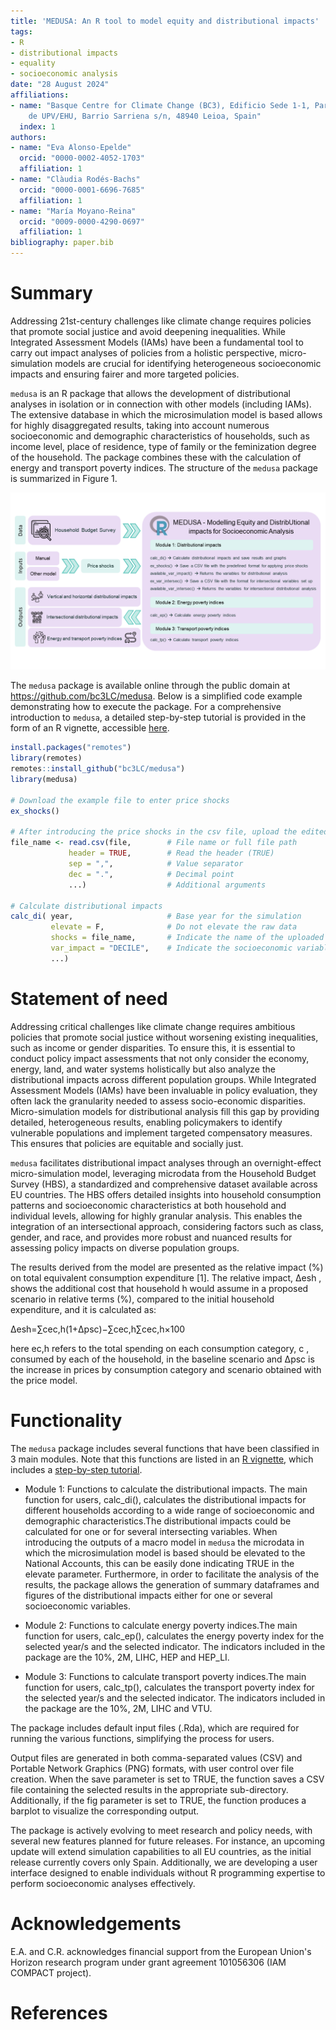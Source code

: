 ```yaml
---
title: 'MEDUSA: An R tool to model equity and distributional impacts'
tags:
- R
- distributional impacts
- equality
- socioeconomic analysis
date: "28 August 2024"
affiliations:
- name: "Basque Centre for Climate Change (BC3), Edificio Sede 1-1, Parque Científico
    de UPV/EHU, Barrio Sarriena s/n, 48940 Leioa, Spain"
  index: 1
authors:
- name: "Eva Alonso-Epelde"
  orcid: "0000-0002-4052-1703"
  affiliation: 1
- name: "Clàudia Rodés-Bachs"
  orcid: "0000-0001-6696-7685"
  affiliation: 1
- name: "María Moyano-Reina"
  orcid: "0009-0000-4290-0697"
  affiliation: 1
bibliography: paper.bib
---
```


# Summary

Addressing 21st-century challenges like climate change requires policies that promote social justice and avoid deepening inequalities. While Integrated Assessment Models (IAMs) have been a fundamental tool to carry out impact analyses of policies from a holistic perspective, micro-simulation models are crucial for identifying heterogeneous socioeconomic impacts and ensuring fairer and more targeted policies.

`medusa` is an R package that allows the development of distributional analyses in isolation or in connection with other models (including IAMs). The extensive database in which the microsimulation model is based allows for highly disaggregated results, taking into account numerous socioeconomic and demographic characteristics of households, such as income level, place of residence, type of family or the feminization degree of the household. The package combines these with the calculation of energy and transport poverty indices. The structure of the `medusa` package is summarized in Figure 1.

![Structure of the `medusa` package](figure1.png)

The `medusa` package is available online through the public domain at <https://github.com/bc3LC/medusa>. Below is a simplified code example demonstrating how to execute the package. For a comprehensive introduction to `medusa`, a detailed step-by-step tutorial is provided in the form of an R vignette, accessible [here](https://bc3lc.github.io/medusa/).

``` r
install.packages("remotes")
library(remotes)
remotes::install_github("bc3LC/medusa")
library(medusa)

# Download the example file to enter price shocks
ex_shocks() 

# After introducing the price shocks in the csv file, upload the edited file
file_name <- read.csv(file,        # File name or full file path
             header = TRUE,        # Read the header (TRUE)
             sep = ",",            # Value separator
             dec = ".",            # Decimal point
             ...)                  # Additional arguments

# Calculate distributional impacts
calc_di( year,                     # Base year for the simulation
         elevate = F,              # Do not elevate the raw data
         shocks = file_name,       # Indicate the name of the uploaded file
         var_impact = "DECILE",    # Indicate the socioeconomic variable
         ...)
```

# Statement of need

Addressing critical challenges like climate change requires ambitious policies that promote social justice without worsening existing inequalities, such as income or gender disparities. To ensure this, it is essential to conduct policy impact assessments that not only consider the economy, energy, land, and water systems holistically but also analyze the distributional impacts across different population groups. While Integrated Assessment Models (IAMs) have been invaluable in policy evaluation, they often lack the granularity needed to assess socio-economic disparities. Micro-simulation models for distributional analysis fill this gap by providing detailed, heterogeneous results, enabling policymakers to identify vulnerable populations and implement targeted compensatory measures. This ensures that policies are equitable and socially just.

`medusa` facilitates distributional impact analyses through an overnight-effect micro-simulation model, leveraging microdata from the Household Budget Survey (HBS), a standardized and comprehensive dataset available across EU countries. The HBS offers detailed insights into household consumption patterns and socioeconomic characteristics at both household and individual levels, allowing for highly granular analysis. This enables the integration of an intersectional approach, considering factors such as class, gender, and race, and provides more robust and nuanced results for assessing policy impacts on diverse population groups.

The results derived from the model are presented as the relative impact (%) on total equivalent consumption expenditure [1]. The relative impact, Δesh , shows the additional cost that household h would assume in a proposed scenario in relative terms (%), compared to the initial household expenditure, and it is calculated as:

Δesh=∑cec,h(1+Δpsc)−∑cec,h∑cec,h×100

here ec,h refers to the total spending on each consumption category, c , consumed by each of the household, in the baseline scenario and Δpsc is the increase in prices by consumption category and scenario obtained with the price model.

# Functionality

The `medusa` package includes several functions that have been classified in 3 main modules. Note that this functions are listed in an [R vignette](https://bc3lc.github.io/medusa/), which includes a [step-by-step tutorial](https://bc3lc.github.io/medusa/articles/Tutorials.html).

-   Module 1: Functions to calculate the distributional impacts. The main function for users, calc_di(), calculates the distributional impacts for different households according to a wide range of socioeconomic and demographic characteristics.The distributional impacts could be calculated for one or for several intersecting variables. When introducing the outputs of a macro model in `medusa` the microdata in which the microsimulation model is based should be elevated to the National Accounts, this can be easily done indicating TRUE in the elevate parameter. Furthermore, in order to facilitate the analysis of the results, the package allows the generation of summary dataframes and figures of the distributional impacts either for one or several socioeconomic variables.

-   Module 2: Functions to calculate energy poverty indices.The main function for users, calc_ep(), calculates the energy poverty index for the selected year/s and the selected indicator. The indicators included in the package are the 10%, 2M, LIHC, HEP and HEP_LI.

-   Module 3: Functions to calculate transport poverty indices.The main function for users, calc_tp(), calculates the transport poverty index for the selected year/s and the selected indicator. The indicators included in the package are the 10%, 2M, LIHC and VTU.

The package includes default input files (.Rda), which are required for running the various functions, simplifying the process for users.

Output files are generated in both comma-separated values (CSV) and Portable Network Graphics (PNG) formats, with user control over file creation. When the save parameter is set to TRUE, the function saves a CSV file containing the selected results in the appropriate sub-directory. Additionally, if the fig parameter is set to TRUE, the function produces a barplot to visualize the corresponding output.

The package is actively evolving to meet research and policy needs, with several new features planned for future releases. For instance, an upcoming update will extend simulation capabilities to all EU countries, as the initial release currently covers only Spain. Additionally, we are developing a user interface designed to enable individuals without R programming expertise to perform socioeconomic analyses effectively.

# Acknowledgements

E.A. and C.R. acknowledges financial support from the European Union's Horizon research program under grant agreement 101056306 (IAM COMPACT project).

# References
